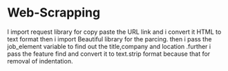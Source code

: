 # Web-Scrapping
I import request library for copy paste the URL link and i convert it HTML to text format then i import Beautiful library for the parcing. then i pass the job_element variable to find out the title,company and location .further i pass the feature find and convert it to text.strip format because that for removal of indentation.
